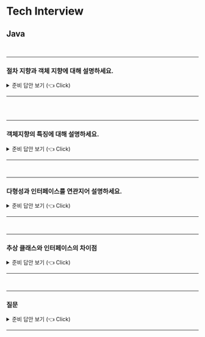 # Tech Interview







## Java

<br />

-----------------------

### 절차 지향과 객체 지향에 대해 설명하세요.

<details>
   <summary> 준비 답안 보기 (👈 Click)</summary>
<br />

- 절차지향은 순차적인 처리를 중시한다.

  장점은 컴퓨터 처리 구조와 유사해서 실행 속도가 빠름.

  단점은 유지보수와 디버깅이 어렵고 실행 순서가 정해져 있어서 순서가 바뀌었을 때 동일한 결과를 보장하기 어렵다는 점.

   <br>

- 객체지향은 데이터와 절차를 하나의 덩어리로 묶어서 각각을 모델링하여 개발하는 방법이다.

  장점은 코드의 재활용성이 높고 디버깅이 쉽다는 점.

  단점은 처리 속도가 느리다는 점.

</details>

-----------------------

<br />

<br />

-----------------------

### 객체지향의 특징에 대해 설명하세요.

<details>
   <summary> 준비 답안 보기 (👈 Click)</summary>
<br />

> 특정한 개념의 함수와 자료형을 함께 묶어서 관리하기 위한 것

추상화 - 객체들의 공통된 속성이나 기능을 묶어서 이름을 붙이는 것

- 예를 들어, 자바에서는 객체를 추상화해서 클래스를 만든다고 표현한다. 실제 객체가 존재하고, 그러한 객체들의 공통된 속성과 기능만 뽑아서 가지고 있는 클래스가 있다. 또 구조체의 선언처럼 어떠한 정보를 묶음으로 표현할 때, 우리가 필요한 정보들의 형태만 모아서 선언해주는 것도 추상화이다.

<br>

 캡슐화 - 내부의 동작 방법을 숨기고, 사용자에게는 사용 방법만을 노출시키는 것

- 중요 정보를 숨겨서 잘못된 수정을 막고(정보은닉), 사용자가 쉽게 사용할 수 있도록 만든다.

- 예를 들어, 함수를 사용할 때 사용하는 외부에서는 그 함수에 어떤 값을 주면 어떤 값을 결과로 받아오는 것만 알지 그 함수 내부가 어떤 코드로 동작하는 지는 모른다. private 변수에 접근할 때 getter나 setter를 통해 간접적으로 접근하는 것도 캡슐화와 연관된다.
- 한 곳에 변화가 일어나도 다른 곳에 미치는 영향을 최소화 시키는 것

<br>

 상속 -  코드의 재사용성을 극대화하기 위한 장치로, 부모 클래스의 속성을 물려받는 것, 설정에 따라 완전히 같지 않을 수도 있다.

<br>

다형성 - 하나의 클래스나 메소드가 다양한 방식으로 동작이 가능한 것을 의미하며, 오버라이딩과 오버로딩이 있다. 

- 하나의 코드가 여러 자료형으로 구현되어 실행되는 것
- 인스턴스를 만들 때 하나의 클래스가 다양한 얼굴을 갖게 하는 것
- 부모 클래스의 메소드를 자식 클래스가 오버라이딩해서 자신의 역할에 맞게 활용하는 것



</details>

-----------------------

<br />





-----------------------

### 다형성과 인터페이스를 연관지어 설명하세요.

<details>
   <summary> 준비 답안 보기 (👈 Click)</summary>
<br />
> 다형성 : 하나의 메소드나 클래스가 다양한 방법으로 동작하는 것
>
> 인터페이스 : 클래스 혹은 프로그램이 제공하는 기능을 명시적으로 선언하는 역할



</details>

-----------------------

<br />



-----------------------

### 추상 클래스와 인터페이스의 차이점

<details>
   <summary> 준비 답안 보기 (👈 Click)</summary>
<br />


- 추상 클래스는 상속받아서 기능을 이용하거나 확장시키는 목적이고, 인터페이스는 함수의 껍데기만 있는데, 이 함수들의 구현을 강제로 하기 위함!

인터페이스 : 하나의 규약, 즉 구체적인 약속 같은 것

추상 클래스 : 미완성 메서드(추상 메소드)를 포함하고 있는 클래스 

- 인스턴스를 생성할 수 없고, 상속을 통해서, 자손 클래스에 의해서만 완성될 수 있다.
- 상속을 강제하기 위함, 부모 클래스에서는 정의만 해놓고, 실제 동작은 자식 클래스에서 하게 된다. 

</details>

-----------------------

<br />





-----------------------

### 질문

<details>
   <summary> 준비 답안 보기 (👈 Click)</summary>
<br />

- 답안

</details>

-----------------------

<br />
